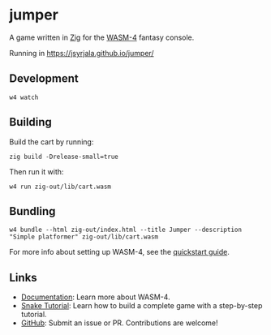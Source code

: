 # jumper

A game written in [Zig](https://ziglang.org/) for the [WASM-4](https://wasm4.org) fantasy console.

Running in https://jsyrjala.github.io/jumper/

## Development

```shell
w4 watch
```

## Building

Build the cart by running:

```shell
zig build -Drelease-small=true
```

Then run it with:

```shell
w4 run zig-out/lib/cart.wasm
```
## Bundling

```shell
w4 bundle --html zig-out/index.html --title Jumper --description "Simple platformer" zig-out/lib/cart.wasm
```

For more info about setting up WASM-4, see the [quickstart guide](https://wasm4.org/docs/getting-started/setup?code-lang=zig#quickstart).

## Links

- [Documentation](https://wasm4.org/docs): Learn more about WASM-4.
- [Snake Tutorial](https://wasm4.org/docs/tutorials/snake/goal): Learn how to build a complete game
  with a step-by-step tutorial.
- [GitHub](https://github.com/aduros/wasm4): Submit an issue or PR. Contributions are welcome!

